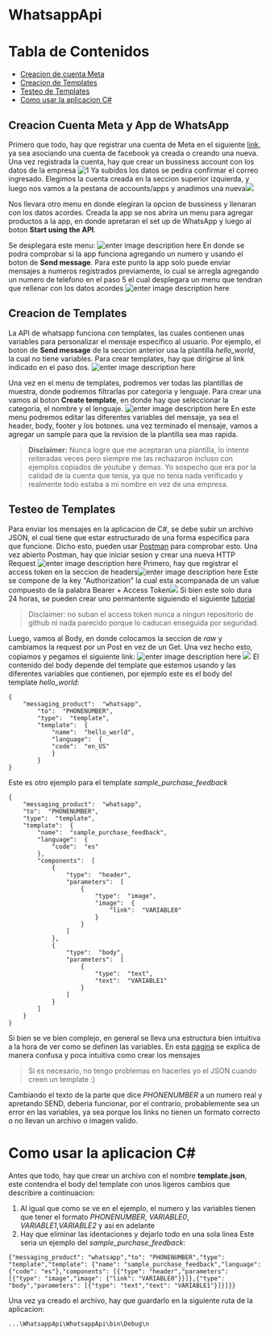 # WhatsappApi

# Tabla de Contenidos 

 - [Creacion de cuenta Meta](#Creacion-Cuenta-Meta-y-App-de-WhatsApp)
 - [Creacion de Templates](#Creacion-de-Templates)
 - [Testeo de Templates](#Testeo-de-Templates)
 - [Como usar la aplicacion C#](#Como-usar-la-aplicacion-C#)
 

## Creacion Cuenta Meta y App de WhatsApp


Primero que todo, hay que registrar una cuenta de Meta en el siguiente [link](https://business.facebook.com/), ya sea asociando una cuenta de facebook ya creada o creando una nueva.
Una vez registrada la cuenta, hay que crear un bussiness account con los datos de la empresa
![1](https://i.imgur.com/xgjekir.png)
Ya subidos los datos se pedira confirmar el correo ingresado.
Elegimos la cuenta creada en la seccion superior izquierda, y luego nos vamos a la pestana de accounts/apps y anadimos una nueva![](https://i.imgur.com/Sw54SIa.png)

Nos llevara otro menu en donde elegiran la opcion de bussiness y llenaran con los datos acordes.
Creada la app se nos abrira un menu para agregar productos a la app, en donde apretaran el set up de WhatsApp y luego al boton **Start using the API**.

Se desplegara este menu:
![enter image description here](https://i.imgur.com/gc0UTaU.png)
En donde se podra comprobar si la app funciona agregando un numero y usando el boton de **Send message**.
Para este punto la app solo puede enviar mensajes a numeros registrados previamente, lo cual se arregla agregando un numero de telefono en el paso 5 el cual desplegara un menu que tendran que rellenar con los datos acordes
![enter image description here](https://i.imgur.com/Ka9TrQt.png)


## Creacion de Templates
La API de whatsapp funciona con templates, las cuales contienen unas variables para personalizar el mensaje especifico al usuario.
Por ejemplo, el boton de **Send message** de la seccion anterior usa la plantilla *hello_world*, la cual no tiene variables.
Para crear templates, hay que dirigirse al link indicado en el paso dos.
![enter image description here](https://i.imgur.com/4cN8ikt.png)

Una vez en el menu de templates, podremos ver todas las plantillas de muestra, donde podremos filtrarlas por categoria y lenguaje. Para crear una vamos al boton **Create template**, en donde hay que seleccionar la categoria, el nombre y el lenguaje.
![enter image description here](https://i.imgur.com/oJdqlO6.png)
En este menu podremos editar las diferentes variables del mensaje, ya sea el header, body, footer y los botones.
una vez terminado el mensaje, vamos a agregar un sample para que la revision de la plantilla sea mas rapida.
> **Disclaimer:** Nunca logre que me aceptaran una plantilla, lo intente reiteradas veces pero siempre me las rechazaron incluso con ejemplos copiados de youtube y demas. Yo sospecho que era por la calidad de la cuenta que tenia, ya que no tenia nada verificado y realmente todo estaba a mi nombre en vez de una empresa.


## Testeo de Templates
Para enviar los mensajes en la aplicacion de C#, se debe subir un archivo JSON, el cual tiene que estar estructurado de una forma especifica para que funcione. Dicho esto, pueden usar [Postman](https://www.postman.com/downloads/postman-agent/) para comprobar esto.
Una vez abierto Postman, hay que iniciar sesion y crear una nueva HTTP Request
![enter image description here](https://i.imgur.com/d5aiQNf.png)
Primero, hay que registrar el access token en la seccion de headers![enter image description here](https://i.imgur.com/MnuE626.png)
Este se compone de la key "Authorization" la cual esta acompanada de un value compuesto de la palabra Bearer + Access Token![](https://i.imgur.com/attZDCo.png)
Si bien este solo dura 24 horas, se pueden crear uno permantente siguiendo el siguiente [tutorial](https://youtu.be/PFf6GB2E1Ao) 
>Disclaimer: no suban el access token nunca a ningun repositorio de github ni nada parecido porque lo caducan enseguida por seguridad.
>
Luego, vamos al Body, en donde colocamos la seccion de *raw* y cambiamos la request por un Post en vez de un Get.
Una vez hecho esto, copiamos y pegamos el siguiente link:
![enter image description here](https://i.imgur.com/RQ4pUdq.png)
![](https://i.imgur.com/kzLYo8S.png)
El contenido del body depende del template que estemos usando y las diferentes variables que contienen, por ejemplo este es el body del template *hello_world*:
```
{
	"messaging_product":  "whatsapp",
		"to":  "PHONENUMBER",
		"type":  "template",
		"template":  {
			"name":  "hello_world",
			"language":  {
			"code":  "en_US"
			}
		}
}
```
Este es otro ejemplo para el template *sample_purchase_feedback*
```
{
	"messaging_product":  "whatsapp",
	"to":  "PHONENUMBER",
	"type":  "template",
	"template":  {
		"name":  "sample_purchase_feedback",
		"language":  {
			"code":  "es"
		},
		"components":  [
			{
				"type":  "header",
				"parameters":  [
					{
						"type":  "image",
						"image":  {
							"link":  "VARIABLE0"
						}
					}
				]
			},
			{
				"type":  "body",
				"parameters":  [
					{	
						"type":  "text",
						"text":  "VARIABLE1"
					}
				]
			}
		]
	}
}
```
Si bien se ve bien complejo, en general se lleva una estructura bien intuitiva a la hora de ver como se definen las variables.
En esta [pagina](https://developers.facebook.com/docs/whatsapp/on-premises/reference/messages) se explica de manera confusa y poca intuitiva como crear los mensajes
> Si es necesario, no tengo problemas en hacerles yo el JSON cuando creen un template :)

Cambiando el texto de la parte que dice *PHONENUMBER* a un numero real y apretando SEND, deberia funcionar, por el contrario, probablemente sea un error en las variables, ya sea porque los links no tienen un formato correcto o no llevan un archivo o imagen valido.

# Como usar la aplicacion C#
Antes que todo, hay que crear un archivo con el nombre **template.json**, este contendra el body del template con unos ligeros cambios que describire a continuacion:

 1. Al igual que como se ve en el ejemplo, el numero y las variables tienen que tener el formato *PHONENUMBER*, *VARIABLE0*, *VARIABLE1*,*VARIABLE2* y asi en adelante
 2. Hay que eliminar las identaciones y dejarlo todo en una sola linea
 Este seria un ejemplo del *sample_purchase_feedback*:
 ```
{"messaging_product": "whatsapp","to": "PHONENUMBER","type": "template","template": {"name": "sample_purchase_feedback","language": {"code": "es"},"components": [{"type": "header","parameters": [{"type": "image","image": {"link": "VARIABLE0"}}]},{"type": "body","parameters": [{"type": "text","text": "VARIABLE1"}]}]}}
```
Una vez ya creado el archivo, hay que guardarlo en la siguiente ruta de la aplicacion:
```
...\WhatsappApi\WhatsappApi\bin\Debug\n

